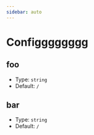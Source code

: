 ```yaml
---
sidebar: auto
---
```


# Configggggggg

## foo

- Type: `string`
- Default: `/`

## bar

- Type: `string`
- Default: `/`
<!--stackedit_data:
eyJoaXN0b3J5IjpbLTIwNjQwMTUzMjIsLTIwNjQwMTUzMjJdfQ
==
-->